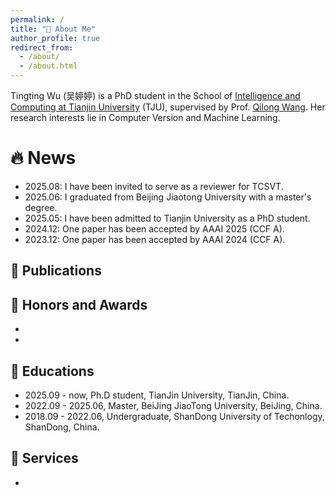 ```yaml
---
permalink: /
title: "🧐 About Me"
author_profile: true
redirect_from: 
  - /about/
  - /about.html
---
```

Tingting Wu (吴婷婷) is a PhD student in the School of [Intelligence and Computing at Tianjin University](https://cic.tju.edu.cn/) (TJU), supervised by Prof. [Qilong Wang](https://csqlwang.github.io/homepage/). Her research interests lie in Computer Version and Machine Learning.

🔥 News
======
- 2025.08: I have been invited to serve as a reviewer for TCSVT.
- 2025.06: I graduated from Beijing Jiaotong University with a master's degree.
- 2025.05: I have been admitted to Tianjin University as a PhD student.
- 2024.12: One paper has been accepted by AAAI 2025 (CCF A).
- 2023.12: One paper has been accepted by AAAI 2024 (CCF A).
  
📑 Publications
------



🏅 Honors and Awards
------
- 
- 

📖 Educations
------
- 2025.09 - now, Ph.D student,  TianJin University, TianJin, China.
- 2022.09 - 2025.06, Master, BeiJing JiaoTong University, BeiJing, China.
- 2018.09 - 2022.06, Undergraduate, ShanDong University of Techonlogy, ShanDong, China.


📧 Services
------
- 
